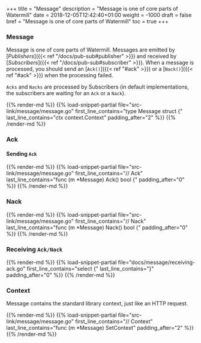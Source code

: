 +++
title = "Message"
description = "Message is one of core parts of Watermill"
date = 2018-12-05T12:42:40+01:00
weight = -1000
draft = false
bref = "Message is one of core parts of Watermill"
toc = true
+++

### Message

Message is one of core parts of Watermill. Messages are emitted by [*Publishers*]({{< ref "/docs/pub-sub#publisher" >}}) and received by [*Subscribers*]({{< ref "/docs/pub-sub#subscriber" >}}).
When a message is processed, you should send an [`Ack()`]({{< ref "#ack" >}}) or a [`Nack()`]({{< ref "#ack" >}}) when the processing failed.

`Acks` and `Nacks` are processed by Subscribers (in default implementations, the subscribers are waiting for an `Ack` or a `Nack`).

{{% render-md %}}
{{% load-snippet-partial file="src-link/message/message.go" first_line_contains="type Message struct {" last_line_contains="ctx context.Context" padding_after="2" %}}
{{% /render-md %}}

### Ack

#### Sending `Ack`

{{% render-md %}}
{{% load-snippet-partial file="src-link/message/message.go" first_line_contains="// Ack" last_line_contains="func (m *Message) Ack() bool {" padding_after="0" %}}
{{% /render-md %}}


### Nack

{{% render-md %}}
{{% load-snippet-partial file="src-link/message/message.go" first_line_contains="// Nack" last_line_contains="func (m *Message) Nack() bool {" padding_after="0" %}}
{{% /render-md %}}

### Receiving `Ack/Nack`

{{% render-md %}}
{{% load-snippet-partial file="docs/message/receiving-ack.go" first_line_contains="select {" last_line_contains="}" padding_after="0" %}}
{{% /render-md %}}


### Context

Message contains the standard library context, just like an HTTP request.

{{% render-md %}}
{{% load-snippet-partial file="src-link/message/message.go" first_line_contains="// Context" last_line_contains="func (m *Message) SetContext" padding_after="2" %}}
{{% /render-md %}}

